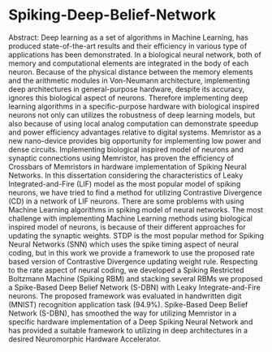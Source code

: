# Spiking-Deep-Belief-Network
Abstract: 
Deep learning as a set of algorithms in Machine Learning, has produced state-of-the-art results and their efficiency in various type of applications has been demonstrated. In a biological neural network, both of memory and computational elements are integrated in the body of each neuron. Because of the physical distance between the memory elements and the arithmetic modules in Von-Neumann architecture, implementing deep architectures in general-purpose hardware, despite its accuracy, ignores this biological aspect of neurons. Therefore implementing deep learning algorithms in a specific-purpose hardware with biological inspired neurons not only can utilizes the robustness of deep learning models, but also because of using local analog computation can demonstrate speedup and power efficiency advantages relative to digital systems. Memristor as a new nano-device provides big opportunity for implementing low power and dense circuits. Implementing biological inspired model of neurons and synaptic connections using Memristor, has proven the efficiency of Crossbars of Memristors in hardware implementation of Spiking Neural Networks. In this dissertation considering the characteristics of Leaky Integrated-and-Fire (LIF) model as the most popular model of spiking neurons, we have tried to find a method for utilizing Contrastive Divergence (CD) in a network of LIF neurons. There are some problems with using Machine Learning algorithms in spiking model of neural networks. The most challenge with implementing Machine Learning methods using biological inspired model of neurons, is because of their different approaches for updating the synaptic weights. STDP is the most popular method for Spiking Neural Networks (SNN) which uses the spike timing aspect of neural coding, but in this work we provide a framework to use the proposed rate based version of Contrastive Divergence updating weight rule. Respecting to the rate aspect of neural coding, we developed a Spiking Restricted Boltzmann Machine (Spiking RBM) and stacking several RBMs we proposed a Spike-Based Deep Belief Network (S-DBN) with Leaky Integrate-and-Fire neurons. The proposed framework was evaluated in handwritten digit (MNIST) recognition application task (94.9%). Spike-Based Deep Belief Network (S-DBN), has smoothed the way for utilizing Memristor in a specific hardware implementation of a Deep Spiking Neural Network and has provided a suitable framework to utilizing in deep architectures in a desired Neuromorphic Hardware Accelerator.
